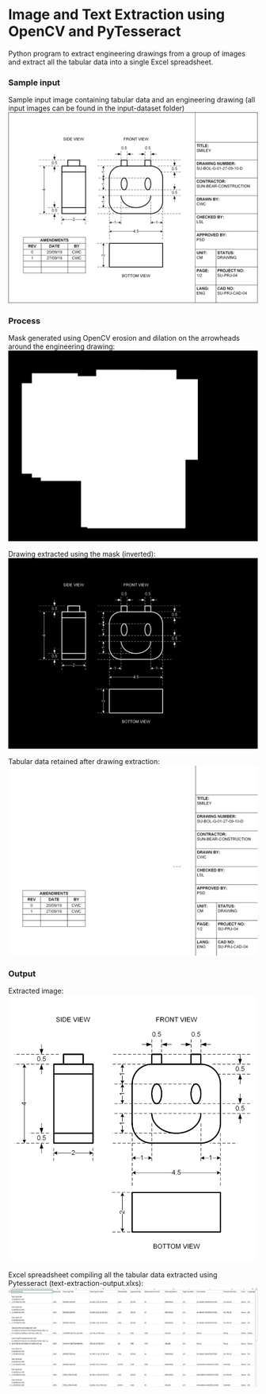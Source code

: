 # Image and Text Extraction using OpenCV and PyTesseract

Python program to extract engineering drawings from a group of images and extract all the tabular data into a single Excel spreadsheet.

### Sample input
Sample input image containing tabular data and an engineering drawing (all input images can be found in the input-dataset folder)
![Alt Text](https://github.com/mintchococookies/image-and-text-extraction/raw/main/input-dataset/20.png)

### Process
Mask generated using OpenCV erosion and dilation on the arrowheads around the engineering drawing:
![Alt Text](https://github.com/mintchococookies/image-and-text-extraction/raw/main/images/dilation_output.png)

Drawing extracted using the mask (inverted):
![Alt Text](https://github.com/mintchococookies/image-and-text-extraction/blob/main/images/drawing.png)

Tabular data retained after drawing extraction:
![Alt Text](https://github.com/mintchococookies/image-and-text-extraction/blob/main/images/table20.png)

### Output
Extracted image:
![Alt Text](https://github.com/mintchococookies/image-and-text-extraction/blob/main/output/drawing20.png)

Excel spreadsheet compiling all the tabular data extracted using Pytesseract (text-extraction-output.xlxs):
![Alt Text](https://github.com/mintchococookies/image-and-text-extraction/blob/main/images/blueprint-information.PNG)

